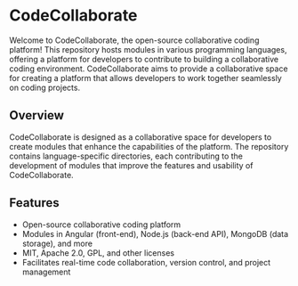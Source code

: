# CodeCollaborate

Welcome to CodeCollaborate, the open-source collaborative coding platform! This repository hosts modules in various programming languages, offering a platform for developers to contribute to building a collaborative coding environment. CodeCollaborate aims to provide a collaborative space for creating a platform that allows developers to work together seamlessly on coding projects.

## Overview

CodeCollaborate is designed as a collaborative space for developers to create modules that enhance the capabilities of the platform. The repository contains language-specific directories, each contributing to the development of modules that improve the features and usability of CodeCollaborate.

## Features

- Open-source collaborative coding platform
- Modules in Angular (front-end), Node.js (back-end API), MongoDB (data storage), and more
- MIT, Apache 2.0, GPL, and other licenses
- Facilitates real-time code collaboration, version control, and project management
